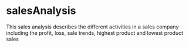 # salesAnalysis
This sales analysis describes the different activities in a sales company including the profit, loss, sale trends, highest product and lowest product sales
